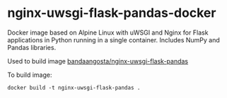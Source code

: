 # nginx-uwsgi-flask-pandas-docker
 Docker image based on Alpine Linux  with uWSGI and Nginx for Flask applications in Python running in a single container. Includes NumPy and Pandas libraries.

Used to build image [bandaangosta/nginx-uwsgi-flask-pandas](https://hub.docker.com/r/bandaangosta/nginx-uwsgi-flask-pandas/)

To build image:

    docker build -t nginx-uwsgi-flask-pandas .
